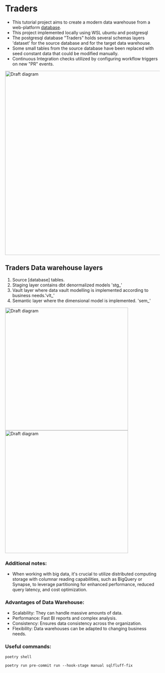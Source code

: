 # Traders
- This tutorial project aims to create a modern data warehouse from a web-platform [database][database_src].
- This project implemented locally using WSL ubuntu and postgresql
- The postgresql database "Traders" holds several schemas layers 'dataset' for the source database and for the target data warehouse.
- Some small tables from the source database have been replaced with seed constant data that could be modified manually.
- Continuous Integration checks utilized by configuring workflow triggers on new "PR" events.

<img src="https://github.com/AmmarSahyoun/dbt_traders/blob/main/assets/architecture.png" alt="Draft diagram" width="1000" height="600">

## Traders Data warehouse layers
1. Source [database] tables.
2. Staging layer contains dbt denormalized models 'stg_'
3. Vault layer where data vault modelling is implemented according to business needs.'vlt_'
4. Semantic layer where the dimensional model is implemented. 'sem_'

<img src="https://github.com/AmmarSahyoun/dbt_traders/blob/main/assets/v_order_customer.png" alt="Draft diagram" width="400" height="400">
<img src="https://github.com/AmmarSahyoun/dbt_traders/blob/main/assets/starSchema.png" alt="Draft diagram" width="400" height="400">


### Additional notes:
- When working with big data, it's crucial to utilize distributed computing storage with columnar reading capabilities, such as BigQuery or Synapse, to leverage partitioning for enhanced performance, reduced query latency, and cost optimization.

 
### Advantages of Data Warehouse:
- Scalability: They can handle massive amounts of data.
- Performance: Fast BI reports and complex analysis.
- Consistency: Ensures data consistency across the organization.
- Flexibility: Data warehouses can be adapted to changing business needs.

### Useful commands:
```shell
poetry shell 
```
```shell
poetry run pre-commit run --hook-stage manual sqlfluff-fix
```

[database_src]: https://github.com/AmmarSahyoun/dbt_traders/tree/main/database_src

